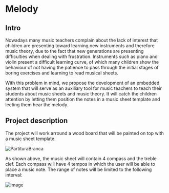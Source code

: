 # Melody

## Intro

Nowadays many music teachers complain about the lack of interest that children are presenting toward learning new instruments and therefore music theory, due to the fact that new generations are presenting difficulties when dealing with frustration.
Instruments such as piano and violin present a difficult learning curve, of which many children show the behaviour of not having the patience to pass through the initial stages of boring exercises and learning to read musical sheets.

With this problem in mind, we propose the development of an embedded system that will serve as an auxiliary tool for music teachers to teach their students about music sheets and music theory. It will catch the children attention by letting them position the notes in a music sheet template and leeting them hear the melody.

## Project description

The project will work arround a wood board that will be painted on top with a music sheet template.

![PartituraBranca](https://github.com/user-attachments/assets/24a49d9d-935f-4660-8890-c2ee6ce10ac3)

As shown above, the music sheet will contain 4 compass and the treble clef. Each compass will have 4 tempos in which the user will be able to place a music note. The range of notes will be limited to the following interval:

![image](https://github.com/user-attachments/assets/c8cf6119-a920-4008-a3b4-9e30f8dc8e6d)

